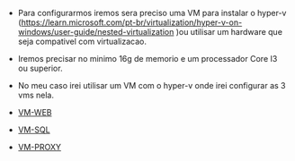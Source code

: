 * Para configurarmos iremos sera preciso uma VM para instalar o hyper-v (https://learn.microsoft.com/pt-br/virtualization/hyper-v-on-windows/user-guide/nested-virtualization )ou utilisar um hardware que seja compativel com virtualizacao.

* Iremos precisar no minimo 16g de memorio e um processador Core I3 ou superior.

* No meu caso irei utilisar um VM com o hyper-v onde irei configurar as 3 vms nela.



* [VM-WEB ](https://github.com/rafamellonh/AzureMigrate/blob/main/On-premises/02%20-%20install-vm-web.md) 
* [VM-SQL ](https://github.com/rafamellonh/AzureMigrate/blob/main/On-premises/03%20-%20install-vm-sql.md) 
* [VM-PROXY ](https://github.com/rafamellonh/AzureMigrate/blob/main/On-premises/04%20-%20install-vm-proxy.md) 